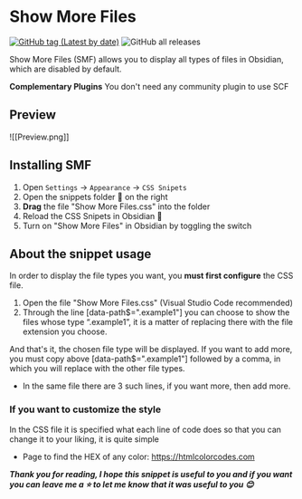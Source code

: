 # Show More Files

[![GitHub tag (Latest by date)](https://img.shields.io/github/v/tag/lucaaasch/Show-More-Files)](https://github.com/ebullient/obsidian-snippetor/releases) ![GitHub all releases](https://img.shields.io/github/downloads/lucaaasch/Show-More-Files/total?color=success)

Show More Files (SMF) allows you to display all types of files in Obsidian, which are disabled by default. 

**Complementary Plugins**
	You don't need any community plugin to use SCF
## Preview

![[Preview.png]]
## Installing SMF

1. Open `Settings` -> `Appearance` -> `CSS Snipets`
2. Open the snippets folder 📁 on the right 
3. **Drag** the file "Show More Files.css" into the folder
3. Reload the CSS Snipets in Obsidian 🔄
4. Turn on "Show More Files" in Obsidian by toggling the switch
## About the snippet usage

  In order to display the file types you want, you **must first configure** the CSS file. 

1. Open the file "Show More Files.css" (Visual Studio Code recommended)
2. Through the line [data-path$=".example1"] you can choose to show the files whose type “.example1”, it is a matter of replacing there with the file extension you choose.
   
And that's it, the chosen file type will be displayed. If you want to add more, you must copy above [data-path$=".example1"] followed by a comma, in which you will replace with the other file types. 

- In the same file there are 3 such lines, if you want more, then add more. 

### If you want to customize the style
 
In the CSS file it is specified what each line of code does so that you can change it to your liking, it is quite simple

- Page to find the HEX of any color: https://htmlcolorcodes.com 


***Thank you for reading, I hope this snippet is useful to you and if you want you can leave me a ⭐ to let me know that it was useful to you 😊***
